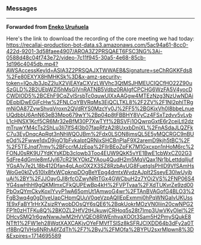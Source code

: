 ### Messages

***

**Forwarded from [Eneko Uruñuela](https://t.me/eurunuela)**

Here's the link to download the recording of the core meeting we had today: https://recallai-production-bot-data.s3.amazonaws.com/5ac94a61-8cc0-422d-9201-3d58faee4907/AROA3Z2PRSQAET6FSC3NG%3Ai-0588d48c04f743e72/video-7c11f945-30a5-4e68-85cb-1d196c4045db.mp4?AWSAccessKeyId=ASIA3Z2PRSQAJXTWWAEB&Signature=seChRGKKFds8%2Fe80EXYX8HMHKSk%3D&x-amz-security-token=IQoJb3JpZ2luX2VjEAYaCXVzLWVhc3QtMSJHMEUCIQCfHO22Z90uSzGLD%2B2UEbWZl5hMsGIVnRATNB5Vdbz0RAIgfCPCHG6WzFA5V4yocDCWDIOD5%2BCEhF9CqZvlSrsbTc0quwUIXxAAGgw4MTEzNzg3NzUwNDAiDEpblDwEGjFcHw%2FNLCqYBVRqMs3EjQCLTKL8%2F2ZV%2F1NI2phlTRgmNiOA87ZvwShvqVroxn2QVdRYS0MzcYy0J%2FF5%2BGKjxVh0l8bbeLnueUQdbbU6AnN63eB3Mpo679wY%2Bp04p8tFBBHY8VyCz4FSxTzdvv5vLybL1cHNSX1Kcf5CR6Mr32eBfM30P7XwTYf%2BSVFj1OQwrpGxtE6r2ceiLtl2dzmTruwYM4cTs2ShLu3Ii7IfS4l3b07fapRfzA2I8UxxbDnjXL%2FnASdaJLQZFkC7u3EyDnqcApRgt3nNhWQOJBm%2Fdx0LSON8jmsQL5E5yMQCRGC9nBUeOd%2Fwwe1dxD9jgO1bFvkaIptQRNixSHCBnPlaF9X2aremD9kjh5tBC%2F%2F5TEJnqf7rmy%2BFccrMJzEpa%2FllrBEoZpFK7M1Gxcxpn1nHoM6rc%2FONJ0sRK9U7YdKYsKDb3clowb3Too4EUW9QkK5vYE1BwE1cbWxCZ02G35dFre4dGmle8mfJyl67cR21KYOktZYAou4QudH2m5MqVQax1Nr1bLettdqlljufYGsA1y7e2L18b412Dfan4gLAoiOX2X3SZ8RzbAyUG8FuetgIsPHID9VfSAmHsWoGe0kIZy510Ix8fxWCpknpDOgBeYEpg4dmtxWvdzAJpIt2SseyE30IwUyjbuAi%2BY%2FJJOayGJl8rfcOZwyNRtTGx4GWCbuH2z7YOi2VS%2FNP06S4YG4swHhH9gQKMlmxCFkQUPEwBp4kH%2FVPTvaa%2FXdTUKvrZe9zd00PbOxQYmCkvKoxIYvyP1wA65omUt1AmwoG4wr%2FTAnBVAGofG4BLO3%2FgB3wq4g0gDIyeUapCHpmQUuV0qeVzpAQIIEpExmmj0hPqWNGaIvUKUss1E9xFaBY1rHrXZsizRYwobDOsQY6sQE6%2BqkUokrMOzVN0liin20cwNPG2FP1t0zHTFKu8Q%2BKOZL2HfV2tHJkuwjCRHoq5s28t7Imp3UwVKyOIel%2FDHcvSMQ1r6gwNwwJwM2HVVQEO8RWEnhvaXOOt3Sam5H2PmySQukE8NTft1%2FW1eh28WqtXAXCAKjvOYeFMVfTSlSz8kSFRJCIXDD64b3dFy2a0Trf8BnQ1VHs6NRhA6fZdTh%2F7%2ByJ%2FMOfa%2BYPU2sxrMlpwn8%3D&Expires=1714695589